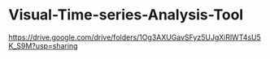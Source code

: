# Visual-Time-series-Analysis-Tool
https://drive.google.com/drive/folders/1Og3AXUGavSFyz5UJgXiRlWT4sU5K_S9M?usp=sharing
